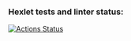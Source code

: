 ### Hexlet tests and linter status:
[![Actions Status](https://github.com/pborisovich94/python-project-lvl1/workflows/hexlet-check/badge.svg)](https://github.com/pborisovich94/python-project-lvl1/actions)